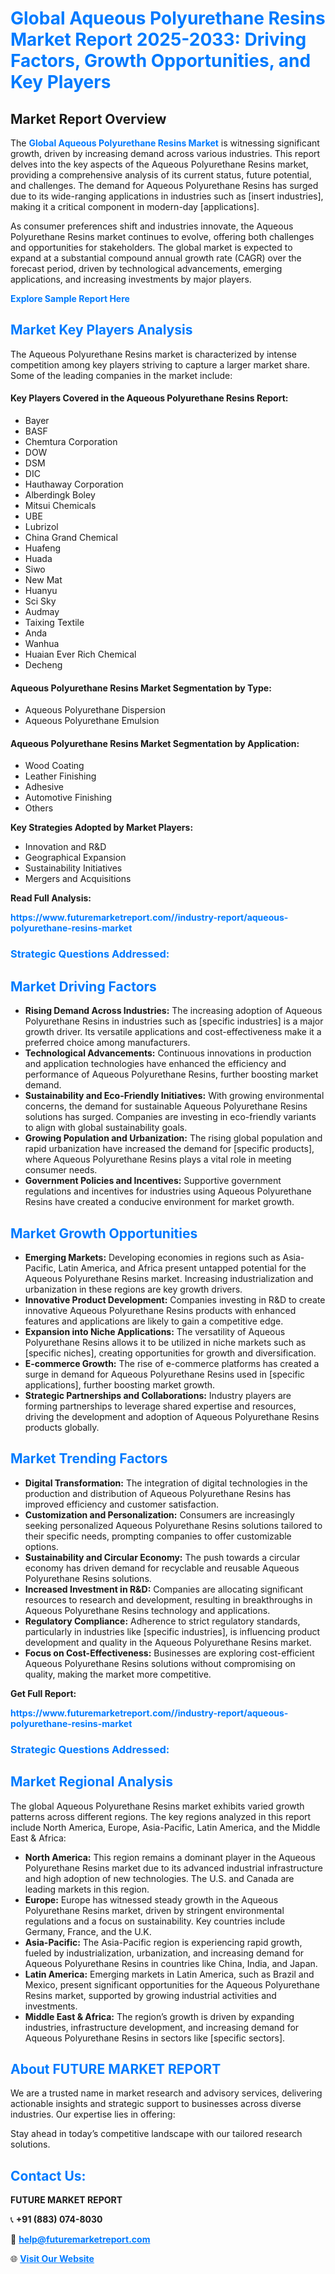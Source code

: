 <h1 style="color: #007BFF;">Global Aqueous Polyurethane Resins Market Report 2025-2033: Driving Factors, Growth Opportunities, and Key Players</h1>

<section id="overview">
<h2>Market Report Overview</h2>
<p>The <a href="https://www.futuremarketreport.com//industry-report/aqueous-polyurethane-resins-market" style="color: #007BFF; text-decoration: none;"><strong>Global Aqueous Polyurethane Resins Market</strong></a> is witnessing significant growth, driven by increasing demand across various industries. This report delves into the key aspects of the Aqueous Polyurethane Resins market, providing a comprehensive analysis of its current status, future potential, and challenges. The demand for Aqueous Polyurethane Resins has surged due to its wide-ranging applications in industries such as [insert industries], making it a critical component in modern-day [applications].</p>
<p>As consumer preferences shift and industries innovate, the Aqueous Polyurethane Resins market continues to evolve, offering both challenges and opportunities for stakeholders. The global market is expected to expand at a substantial compound annual growth rate (CAGR) over the forecast period, driven by technological advancements, emerging applications, and increasing investments by major players.</p>
</section>

<section id="overview">
<p><a href="https://www.futuremarketreport.com//request-sample/reportId=90126" style="color: #007BFF; text-decoration: none;"><strong>Explore Sample Report Here</strong></a></p>
</section>

<section id="key-players">
<h2 style="color: #007BFF;">Market Key Players Analysis</h2>
<p>The Aqueous Polyurethane Resins market is characterized by intense competition among key players striving to capture a larger market share. Some of the leading companies in the market include:</p>
<h4>Key Players Covered in the Aqueous Polyurethane Resins Report:</h4>
<ul><li>Bayer</li><li>BASF</li><li>Chemtura Corporation</li><li>DOW</li><li>DSM</li><li>DIC</li><li>Hauthaway Corporation</li><li>Alberdingk Boley</li><li>Mitsui Chemicals</li><li>UBE</li><li>Lubrizol</li><li>China Grand Chemical</li><li>Huafeng</li><li>Huada</li><li>Siwo</li><li>New Mat</li><li>Huanyu</li><li>Sci Sky</li><li>Audmay</li><li>Taixing Textile</li><li>Anda</li><li>Wanhua</li><li>Huaian Ever Rich Chemical</li><li>Decheng</li></ul>
<h4>Aqueous Polyurethane Resins Market Segmentation by Type:</h4>
<ul><li>Aqueous Polyurethane Dispersion</li><li>Aqueous Polyurethane Emulsion</li></ul>

<h4>Aqueous Polyurethane Resins Market Segmentation by Application:</h4>
<ul><li>Wood Coating</li><li>Leather Finishing</li><li>Adhesive</li><li>Automotive Finishing</li><li>Others</li></ul>
<p><strong>Key Strategies Adopted by Market Players:</strong></p>
<ul>
<li>Innovation and R&D</li>
<li>Geographical Expansion</li>
<li>Sustainability Initiatives</li>
<li>Mergers and Acquisitions</li>
</ul>
</section>

<section>
<p><strong>Read Full Analysis: </strong></p><a href="https://www.futuremarketreport.com//industry-report/aqueous-polyurethane-resins-market" style="color: #007BFF; text-decoration: none;"><strong>https://www.futuremarketreport.com//industry-report/aqueous-polyurethane-resins-market</strong></a>
<h3 style="color: #007BFF;">Strategic Questions Addressed:</h3>
</section>

<section id="driving-factors">
<h2 style="color: #007BFF;">Market Driving Factors</h2>
<ul>
<li><strong>Rising Demand Across Industries:</strong> The increasing adoption of Aqueous Polyurethane Resins in industries such as [specific industries] is a major growth driver. Its versatile applications and cost-effectiveness make it a preferred choice among manufacturers.</li>
<li><strong>Technological Advancements:</strong> Continuous innovations in production and application technologies have enhanced the efficiency and performance of Aqueous Polyurethane Resins, further boosting market demand.</li>
<li><strong>Sustainability and Eco-Friendly Initiatives:</strong> With growing environmental concerns, the demand for sustainable Aqueous Polyurethane Resins solutions has surged. Companies are investing in eco-friendly variants to align with global sustainability goals.</li>
<li><strong>Growing Population and Urbanization:</strong> The rising global population and rapid urbanization have increased the demand for [specific products], where Aqueous Polyurethane Resins plays a vital role in meeting consumer needs.</li>
<li><strong>Government Policies and Incentives:</strong> Supportive government regulations and incentives for industries using Aqueous Polyurethane Resins have created a conducive environment for market growth.</li>
</ul>
</section>

<section id="growth-opportunities">
<h2 style="color: #007BFF;">Market Growth Opportunities</h2>
<ul>
<li><strong>Emerging Markets:</strong> Developing economies in regions such as Asia-Pacific, Latin America, and Africa present untapped potential for the Aqueous Polyurethane Resins market. Increasing industrialization and urbanization in these regions are key growth drivers.</li>
<li><strong>Innovative Product Development:</strong> Companies investing in R&D to create innovative Aqueous Polyurethane Resins products with enhanced features and applications are likely to gain a competitive edge.</li>
<li><strong>Expansion into Niche Applications:</strong> The versatility of Aqueous Polyurethane Resins allows it to be utilized in niche markets such as [specific niches], creating opportunities for growth and diversification.</li>
<li><strong>E-commerce Growth:</strong> The rise of e-commerce platforms has created a surge in demand for Aqueous Polyurethane Resins used in [specific applications], further boosting market growth.</li>
<li><strong>Strategic Partnerships and Collaborations:</strong> Industry players are forming partnerships to leverage shared expertise and resources, driving the development and adoption of Aqueous Polyurethane Resins products globally.</li>
</ul>
</section>

<section id="trending-factors">
<h2 style="color: #007BFF;">Market Trending Factors</h2>
<ul>
<li><strong>Digital Transformation:</strong> The integration of digital technologies in the production and distribution of Aqueous Polyurethane Resins has improved efficiency and customer satisfaction.</li>
<li><strong>Customization and Personalization:</strong> Consumers are increasingly seeking personalized Aqueous Polyurethane Resins solutions tailored to their specific needs, prompting companies to offer customizable options.</li>
<li><strong>Sustainability and Circular Economy:</strong> The push towards a circular economy has driven demand for recyclable and reusable Aqueous Polyurethane Resins solutions.</li>
<li><strong>Increased Investment in R&D:</strong> Companies are allocating significant resources to research and development, resulting in breakthroughs in Aqueous Polyurethane Resins technology and applications.</li>
<li><strong>Regulatory Compliance:</strong> Adherence to strict regulatory standards, particularly in industries like [specific industries], is influencing product development and quality in the Aqueous Polyurethane Resins market.</li>
<li><strong>Focus on Cost-Effectiveness:</strong> Businesses are exploring cost-efficient Aqueous Polyurethane Resins solutions without compromising on quality, making the market more competitive.</li>
</ul>
</section>

<section>
<p><strong>Get Full Report: </strong></p><a href="https://www.futuremarketreport.com//industry-report/aqueous-polyurethane-resins-market" style="color: #007BFF; text-decoration: none;"><strong>https://www.futuremarketreport.com//industry-report/aqueous-polyurethane-resins-market</strong></a>
<h3 style="color: #007BFF;">Strategic Questions Addressed:</h3>
</section>


<section id="regional-analysis">
<h2 style="color: #007BFF;">Market Regional Analysis</h2>
<p>The global Aqueous Polyurethane Resins market exhibits varied growth patterns across different regions. The key regions analyzed in this report include North America, Europe, Asia-Pacific, Latin America, and the Middle East & Africa:</p>
<ul>
<li><strong>North America:</strong> This region remains a dominant player in the Aqueous Polyurethane Resins market due to its advanced industrial infrastructure and high adoption of new technologies. The U.S. and Canada are leading markets in this region.</li>
<li><strong>Europe:</strong> Europe has witnessed steady growth in the Aqueous Polyurethane Resins market, driven by stringent environmental regulations and a focus on sustainability. Key countries include Germany, France, and the U.K.</li>
<li><strong>Asia-Pacific:</strong> The Asia-Pacific region is experiencing rapid growth, fueled by industrialization, urbanization, and increasing demand for Aqueous Polyurethane Resins in countries like China, India, and Japan.</li>
<li><strong>Latin America:</strong> Emerging markets in Latin America, such as Brazil and Mexico, present significant opportunities for the Aqueous Polyurethane Resins market, supported by growing industrial activities and investments.</li>
<li><strong>Middle East & Africa:</strong> The region’s growth is driven by expanding industries, infrastructure development, and increasing demand for Aqueous Polyurethane Resins in sectors like [specific sectors].</li>
</ul>
</section>

<footer>
<h2 style="color: #007BFF;">About FUTURE MARKET REPORT</h2>
<p>We are a trusted name in market research and advisory services, delivering actionable insights and strategic support to businesses across diverse industries. Our expertise lies in offering:</p>

<p>Stay ahead in today’s competitive landscape with our tailored research solutions.</p>

<h2 style="color: #007BFF;">Contact Us:</h2>
<p><strong>FUTURE MARKET REPORT</strong></p>
<p>📞 <strong>+91 (883) 074-8030</strong></p>
<p>📧 <strong><a href="mailto:help@futuremarketreport.com" style="color: #007BFF;">help@futuremarketreport.com</a></strong></p>
<p>🌐 <strong><a href="https://www.futuremarketreport.com/" style="color: #007BFF;">Visit Our Website</a></strong></p>
</footer>